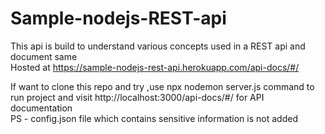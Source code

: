 # Sample-nodejs-REST-api
This api is build to understand various concepts used in a REST api and document same <br />
Hosted at https://sample-nodejs-rest-api.herokuapp.com/api-docs/#/ <br />

If want to clone this repo and try ,use npx nodemon server.js command to run project and visit http://localhost:3000/api-docs/#/ for API documentation<br />
PS - config.json file which contains sensitive information is not added